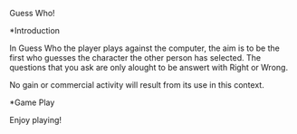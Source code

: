 Guess Who!

*Introduction

In Guess Who the player plays against the computer, the aim is to be the first who guesses the character the other person has selected. The questions that you ask are only alought to be answert with Right or Wrong.

No gain or commercial activity will result from its use in this context.

*Game Play

Enjoy playing!